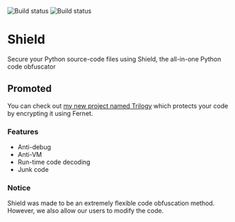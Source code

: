 ![Build status](https://img.shields.io/badge/version-1.0.0-lightgrey)
![Build status](https://img.shields.io/badge/python-3.10-lightgrey)

# Shield 
Secure your Python source-code files using Shield, the all-in-one Python code obfuscator
  
## Promoted
You can check out [my new project named Trilogy](https://github.com/subvee/trilogy) which protects your code by encrypting it using Fernet.

  
### Features
  - Anti-debug
  - Anti-VM
  - Run-time code decoding
  - Junk code
  
### Notice
Shield was made to be an extremely flexible code obfuscation method. However, we also allow our users to modify the code.
